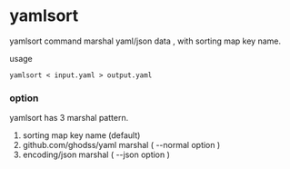 # yamlsort
yamlsort command marshal yaml/json data , with sorting map key name.

usage

```
yamlsort < input.yaml > output.yaml
```

### option

yamlsort has 3 marshal pattern.
1. sorting map key name (default)
2. github.com/ghodss/yaml marshal ( --normal option )
3. encoding/json marshal ( --json option )


